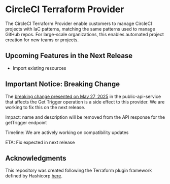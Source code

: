 # CircleCI Terraform Provider
The CircleCI Terraform Provider enable customers to manage CircleCI projects with IaC patterns, matching the same patterns used to manage GitHub repos. For large-scale organizations, this enables automated project creation for new teams or projects.

## Upcoming Features in the Next Release

- Import existing resources

## Important Notice: Breaking Change
The [breaking change presented on May 27, 2025](https://discuss.circleci.com/t/upcoming-changes-1-breaking-to-crud-trigger-v2-apis-may-27-2025/53314) in the public-api-service that affects the Get Trigger operation is a side effect to this provider. We are working to fix this on the next release.

Impact: name and description will be removed from the API response for the getTrigger endpoint

Timeline: We are actively working on compatibility updates

ETA: Fix expected in next release

## Acknowledgments
This repository was created following the Terraform plugin framework defined by Hashicorp [here](https://developer.hashicorp.com/terraform/plugin/framework).
